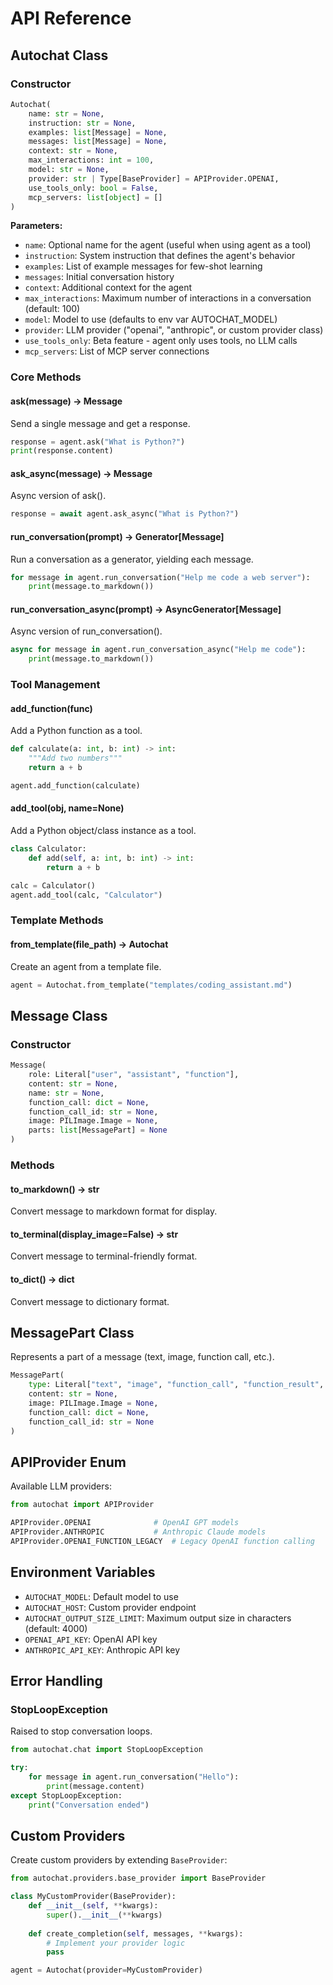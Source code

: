 # API Reference

## Autochat Class

### Constructor

```python
Autochat(
    name: str = None,
    instruction: str = None,
    examples: list[Message] = None,
    messages: list[Message] = None,
    context: str = None,
    max_interactions: int = 100,
    model: str = None,
    provider: str | Type[BaseProvider] = APIProvider.OPENAI,
    use_tools_only: bool = False,
    mcp_servers: list[object] = []
)
```

**Parameters:**
- `name`: Optional name for the agent (useful when using agent as a tool)
- `instruction`: System instruction that defines the agent's behavior
- `examples`: List of example messages for few-shot learning
- `messages`: Initial conversation history
- `context`: Additional context for the agent
- `max_interactions`: Maximum number of interactions in a conversation (default: 100)
- `model`: Model to use (defaults to env var AUTOCHAT_MODEL)
- `provider`: LLM provider ("openai", "anthropic", or custom provider class)
- `use_tools_only`: Beta feature - agent only uses tools, no LLM calls
- `mcp_servers`: List of MCP server connections

### Core Methods

#### ask(message) -> Message
Send a single message and get a response.

```python
response = agent.ask("What is Python?")
print(response.content)
```

#### ask_async(message) -> Message
Async version of ask().

```python
response = await agent.ask_async("What is Python?")
```

#### run_conversation(prompt) -> Generator[Message]
Run a conversation as a generator, yielding each message.

```python
for message in agent.run_conversation("Help me code a web server"):
    print(message.to_markdown())
```

#### run_conversation_async(prompt) -> AsyncGenerator[Message]
Async version of run_conversation().

```python
async for message in agent.run_conversation_async("Help me code"):
    print(message.to_markdown())
```

### Tool Management

#### add_function(func)
Add a Python function as a tool.

```python
def calculate(a: int, b: int) -> int:
    """Add two numbers"""
    return a + b

agent.add_function(calculate)
```

#### add_tool(obj, name=None)
Add a Python object/class instance as a tool.

```python
class Calculator:
    def add(self, a: int, b: int) -> int:
        return a + b

calc = Calculator()
agent.add_tool(calc, "Calculator")
```

### Template Methods

#### from_template(file_path) -> Autochat
Create an agent from a template file.

```python
agent = Autochat.from_template("templates/coding_assistant.md")
```

## Message Class

### Constructor

```python
Message(
    role: Literal["user", "assistant", "function"],
    content: str = None,
    name: str = None,
    function_call: dict = None,
    function_call_id: str = None,
    image: PILImage.Image = None,
    parts: list[MessagePart] = None
)
```

### Methods

#### to_markdown() -> str
Convert message to markdown format for display.

#### to_terminal(display_image=False) -> str
Convert message to terminal-friendly format.

#### to_dict() -> dict
Convert message to dictionary format.

## MessagePart Class

Represents a part of a message (text, image, function call, etc.).

```python
MessagePart(
    type: Literal["text", "image", "function_call", "function_result", "function_result_image"],
    content: str = None,
    image: PILImage.Image = None,
    function_call: dict = None,
    function_call_id: str = None
)
```

## APIProvider Enum

Available LLM providers:

```python
from autochat import APIProvider

APIProvider.OPENAI              # OpenAI GPT models
APIProvider.ANTHROPIC           # Anthropic Claude models  
APIProvider.OPENAI_FUNCTION_LEGACY  # Legacy OpenAI function calling
```

## Environment Variables

- `AUTOCHAT_MODEL`: Default model to use
- `AUTOCHAT_HOST`: Custom provider endpoint
- `AUTOCHAT_OUTPUT_SIZE_LIMIT`: Maximum output size in characters (default: 4000)
- `OPENAI_API_KEY`: OpenAI API key
- `ANTHROPIC_API_KEY`: Anthropic API key

## Error Handling

### StopLoopException
Raised to stop conversation loops.

```python
from autochat.chat import StopLoopException

try:
    for message in agent.run_conversation("Hello"):
        print(message.content)
except StopLoopException:
    print("Conversation ended")
```

## Custom Providers

Create custom providers by extending `BaseProvider`:

```python
from autochat.providers.base_provider import BaseProvider

class MyCustomProvider(BaseProvider):
    def __init__(self, **kwargs):
        super().__init__(**kwargs)
    
    def create_completion(self, messages, **kwargs):
        # Implement your provider logic
        pass

agent = Autochat(provider=MyCustomProvider)
```